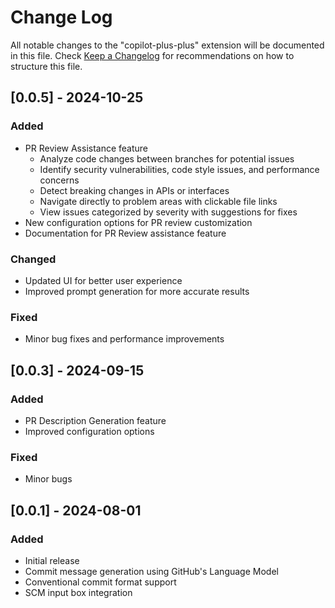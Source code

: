 # Change Log
All notable changes to the "copilot-plus-plus" extension will be documented in this file.
Check [Keep a Changelog](http://keepachangelog.com/) for recommendations on how to structure this file.

## [0.0.5] - 2024-10-25
### Added
- PR Review Assistance feature
  - Analyze code changes between branches for potential issues
  - Identify security vulnerabilities, code style issues, and performance concerns
  - Detect breaking changes in APIs or interfaces
  - Navigate directly to problem areas with clickable file links
  - View issues categorized by severity with suggestions for fixes
- New configuration options for PR review customization
- Documentation for PR Review assistance feature

### Changed
- Updated UI for better user experience
- Improved prompt generation for more accurate results

### Fixed
- Minor bug fixes and performance improvements

## [0.0.3] - 2024-09-15
### Added
- PR Description Generation feature
- Improved configuration options

### Fixed
- Minor bugs

## [0.0.1] - 2024-08-01
### Added
- Initial release
- Commit message generation using GitHub's Language Model
- Conventional commit format support
- SCM input box integration